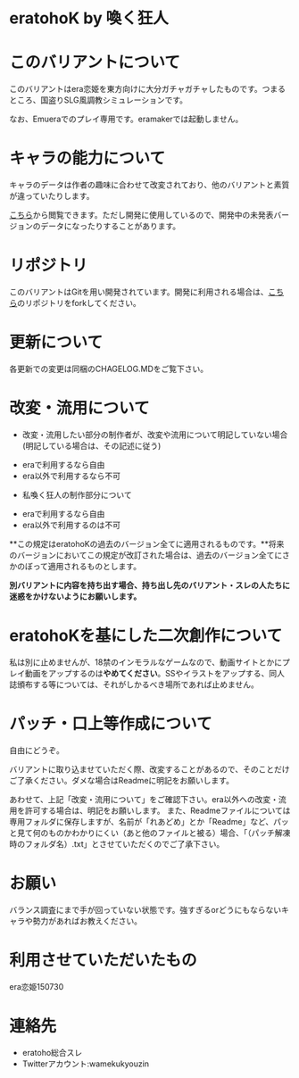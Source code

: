﻿eratohoK by 喚く狂人
====================

# このバリアントについて
このバリアントはera恋姫を東方向けに大分ガチャガチャしたものです。つまるところ、国盗りSLG風調教シミュレーションです。

なお、Emueraでのプレイ専用です。eramakerでは起動しません。

# キャラの能力について
キャラのデータは作者の趣味に合わせて改変されており、他のバリアントと素質が違っていたりします。

[こちら](https://docs.google.com/spreadsheets/d/1cKeuMvkQAOYJuTPucaMD-2llKT_WRG3xemrBh0u6R-c/edit?usp=sharing)から閲覧できます。ただし開発に使用しているので、開発中の未発表バージョンのデータになったりすることがあります。

# リポジトリ
このバリアントはGitを用い開発されています。開発に利用される場合は、[こちら](https://github.com/wamekukyouzin/eratohoK/)のリポジトリをforkしてください。

# 更新について
各更新での変更は同梱のCHAGELOG.MDをご覧下さい。

# 改変・流用について
+ 改変・流用したい部分の制作者が、改変や流用について明記していない場合(明記している場合は、その記述に従う)
 - eraで利用するなら自由
 - era以外で利用するなら不可
+ 私喚く狂人の制作部分について
 - eraで利用するなら自由
 - era以外で利用するのは不可

**この規定はeratohoKの過去のバージョン全てに適用されるものです。**将来のバージョンにおいてこの規定が改訂された場合は、過去のバージョン全てにさかのぼって適用されるものとします。

**別バリアントに内容を持ち出す場合、持ち出し先のバリアント・スレの人たちに迷惑をかけないようにお願いします。**

# eratohoKを基にした二次創作について
私は別に止めませんが、18禁のインモラルなゲームなので、動画サイトとかにプレイ動画をアップするのは**やめてください**。SSやイラストをアップする、同人誌頒布する等については、それがしかるべき場所であれば止めません。

# パッチ・口上等作成について
自由にどうぞ。

バリアントに取り込ませていただく際、改変することがあるので、そのことだけご了承ください。ダメな場合はReadmeに明記をお願いします。  

あわせて、上記「改変・流用について」をご確認下さい。era以外への改変・流用を許可する場合は、明記をお願いします。
また、Readmeファイルについては専用フォルダに保存しますが、名前が「れあどめ」とか「Readme」など、パッと見て何のものかわかりにくい（あと他のファイルと被る）場合、「（パッチ解凍時のフォルダ名）.txt」とさせていただくのでご了承下さい。

# お願い
バランス調査にまで手が回っていない状態です。強すぎるorどうにもならないキャラや勢力があればお教えください。

# 利用させていただいたもの
era恋姫150730

# 連絡先
- eratoho総合スレ  
- Twitterアカウント:wamekukyouzin  

